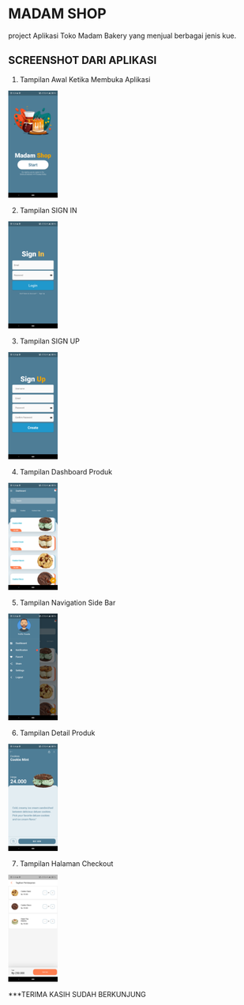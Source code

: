 # MADAM SHOP

project Aplikasi Toko Madam Bakery yang menjual berbagai jenis kue.

## SCREENSHOT DARI APLIKASI
1. Tampilan Awal Ketika Membuka Aplikasi 
<img src="flutter_01.png" alt="Alt Text 1" width="100">

2. Tampilan SIGN IN 
<img src="flutter_02.png" alt="Alt Text 2" width="100">

3. Tampilan SIGN UP 
<img src="flutter_03.png" alt="Alt Text 3" width="100">

4. Tampilan Dashboard Produk 
<img src="flutter_04.png" alt="Alt Text 4" width="100">

5. Tampilan Navigation Side Bar 
<img src="flutter_05.png" alt="Alt Text 5" width="100">

6. Tampilan Detail Produk
<img src="flutter_06.png" alt="Alt Text 6" width="100">

7. Tampilan Halaman Checkout
<img src="flutter_07.png" alt="Alt Text 7" width="100">


***TERIMA KASIH SUDAH BERKUNJUNG

